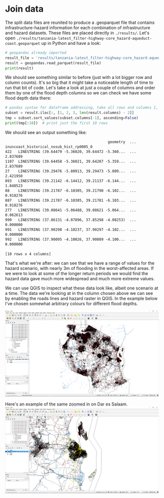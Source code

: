 # Join data

The split data files are reunited to produce a .geoparquet file 
that contains infrastructure-hazard information for 
each combination of infrastructure and hazard datasets.
These files are placed directly in `./results/`.
Let's open `./results/tanzania-latest_filter-highway-core_hazard-aqueduct-coast.geoparquet` 
up in Python and have a look:

```python
# geopandas already imported
result_file = 'results/tanzania-latest_filter-highway-core_hazard-aqueduct-coast.geoparquet'
result = geopandas.read_parquet(result_file)
print(result)
```

We should see something similar to before (just with a lot bigger row and column counts).
It's so big that it might take a noticeable length of time to run that bit of code.
Let's take a look at just a couple of columns and order them by one of the flood depth columns
so we can check we have some flood depth data there:

```python
# pandas syntax for dataframe addressing, take all rows and columns 1, 2, 3, and the penultimate one
subset = result.iloc[:, [1, 2, 3, len(result.columns) - 2]]
tmp = subset.sort_values(subset.columns[-1], ascending=False)
print(tmp[:10])  # print just the first 10 rows
```

We should see an output something like:
```text
                                               geometry  ... inuncoast_historical_nosub_hist_rp0005_0
422   LINESTRING (39.64479 -5.36020, 39.64472 -5.360...  ...                                 2.837689
1107  LINESTRING (39.64458 -5.36021, 39.64207 -5.359...  ...                                 2.837689
27    LINESTRING (39.29476 -5.80913, 39.29473 -5.809...  ...                                 2.421950
893   LINESTRING (39.21142 -6.14412, 39.21137 -6.144...  ...                                 1.840523
88    LINESTRING (39.21787 -6.10305, 39.21790 -6.102...  ...                                 0.918276
887   LINESTRING (39.21787 -6.10305, 39.21781 -6.103...  ...                                 0.918276
277   LINESTRING (39.08641 -5.06488, 39.08621 -5.064...  ...                                 0.062613
999   LINESTRING (37.86131 -4.07896, 37.85298 -4.08253)  ...                                 0.000000
991   LINESTRING (37.90298 -4.10237, 37.90297 -4.102...  ...                                 0.000000
992   LINESTRING (37.90095 -4.10026, 37.90089 -4.100...  ...                                 0.000000

[10 rows x 4 columns]
```

That's what we're after: we can see that we have a range of values for the hazard scenario,
with nearly 3m of flooding in the worst-affected areas.
If we were to look at some of the longer return periods we would find the hazard data
gave much more widespread and much more extreme values.

We can use QGIS to inspect what these data look like, albeit one scenario at a time.
The data we're looking at in the column chosen above we can see by enabling the
roads lines and hazard raster in QGIS. 
In the example below I've chosen somewhat arbitrary colours for different flood depths.

![QGIS mapping of Tanzania under extreme flooding.](../../img/QGIS-intersection.png)

Here's an example of the same zoomed in on Dar es Salaam.
![QGIS mapping of Dar es Salaam under extreme flooding.](../../img/QGIS-all_zoom.png)

